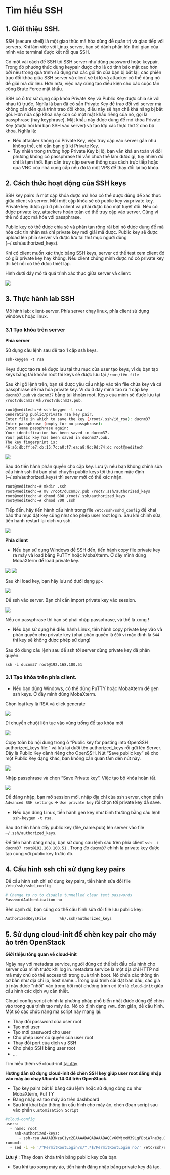 # Tìm hiểu SSH

## 1. Giới thiệu SSH.

SSH (secure shell) là một giao thức mã hóa dùng để quản trị và giao tiếp với servers. Khi làm việc với Linux server, bạn sẽ dành phần lớn thời gian của mình vào terminal được kết nối qua SSH.

Có một vài cách để SSH tới SSH server như dùng password hoặc keypair. Trong đó phương thức dùng keypair được cho là có tính bảo mật cao hơn bởi nếu trong quá trình sử dụng mà các gói tin của bạn bị bắt lại, các phiên trao đổi khóa giữa SSH server và client sẽ bị lộ và attacker có thể dùng nó để giải mã dữ liệu. Hơn nữa, việc này cũng tạo điều kiện cho các cuộc tấn công Brute Force mật khẩu.

SSH có ỗ trợ sử dụng cặp khóa Private Key và Public Key được chia sẻ với nhau từ trước. Nghĩa là bạn đã có sẵn Private Key để trao đổi với server mà không cần đến quá trình trao đổi khóa, điều này sẽ hạn chế khả năng bị bắt gói. Hơn nữa cặp khóa này còn có một mật khẩu riêng của nó, gọi là passphrase (hay keyphrase). Mật khẩu này được dùng để mở khóa Private Key (được hỏi khi bạn SSH vào server) và tạo lớp xác thực thứ 2 cho bộ khóa. Nghĩa là:
+ Nếu attacker không có Private Key, việc truy cập vào server gần như không thể, chỉ cần bạn giữ kĩ Private Key.
+ Tuy nhiên trong trường hợp Private Key bị lộ, bạn vẫn khá an toàn vì đối phương không có passphrase thì vẫn chưa thể làm được gì, tuy nhiên đó chỉ là tạm thời. Bạn cần truy cập server thông qua cách trực tiếp hoặc qua VNC của nhà cung cấp nếu đó là một VPS để thay đổi lại bộ khóa.

## 2. Cách thức hoạt động của SSH keys

SSH key pairs là một cặp khóa được mã hóa có thể được dùng để xác thực giữa client và server. Mỗi một cặp khóa sẽ có public key và private key. Private key được giữ ở phía client và phải được bảo mật tuyệt đối. Nếu có được private key, attackers hoàn toàn có thể truy cập vào server. Cũng vì thế nó được mã hóa với passphrase.

Public key có thể được chia sẻ và phân tán rộng rãi bởi nó được dùng để mã hóa các tin nhắn mà chỉ private key mới giải mã được. Public key sẽ được upload lên phía server và được lưu tại thư mục người dùng (~/.ssh/authorized_keys).

Khi có client muốn xác thực bằng SSH keys, server có thể test xem client đó có giữ private key hay không. Nếu client chứng minh được nó có private key thì kết nối có thể được thiết lập.

Hình dưới đây mô tả quá trình xác thực giữa server và client:

<img src="http://i.imgur.com/5scoQCI.png">

## 3. Thực hành lab SSH

Mô hình lab: client-server. Phía server chạy linux, phía client sử dụng windows hoặc linux.

### 3.1 Tạo khóa trên server

**Phía server**

Sử dụng câu lệnh sau để tạo 1 cặp ssh keys.

`ssh-keygen -t rsa`

Keys được tạo ra sẽ được lưu tại thư mục của user tạo keys, ví dụ bạn tạo keys bằng tài khoản root thì keys sẽ được lưu tại `/root/tên-file`

Sau khi gõ lệnh trên, bạn sẽ được yêu cầu nhập vào tên file chứa key và cả passphrase để mã hóa private key. Ví dụ ở đây mình tạo ra 1 cặp key `ducnm37.pub` và `ducnm37` bằng tài khoản root. Keys của mình sẽ được lưu tại `/root/ducnm37` và `/root/ducnm37.pub`.

``` sh
root@meditech:~# ssh-keygen -t rsa
Generating public/private rsa key pair.
Enter file in which to save the key (/root/.ssh/id_rsa): ducnm37
Enter passphrase (empty for no passphrase):
Enter same passphrase again:
Your identification has been saved in ducnm37.
Your public key has been saved in ducnm37.pub.
The key fingerprint is:
46:a6:db:ff:e7:cb:15:7c:a0:f7:ea:a8:9d:9d:74:dc root@meditech
```

<img src="https://i.imgur.com/sKyn0p6.png">

Sau đó tiến hành phân quyền cho cặp key.
Lưu ý: nếu bạn không chỉnh sửa cấu hình ssh thì bạn phải chuyển public keys tới thư mục mặc định (~/.ssh/authorized_keys) thì server mới có thể xác nhận.

```sh
root@meditech:~# mkdir .ssh
root@meditech:~# mv /root/ducnm37.pub /root/.ssh/authorized_keys
root@meditech:~# chmod 600 /root/.ssh/authorized_keys
root@meditech:~# chmod 700 .ssh
```

Tiếp đến, hãy tiến hành cấu hình trong file `/etc/ssh/sshd_config` để khai báo thư mục đặt key cũng như cho phép user root login. Sau khi chỉnh sửa, tiến hành restart lại dịch vụ ssh.

<img src="http://i.imgur.com/X5DCr55.png">

**Phía client**

- Nếu bạn sử dụng Windows để SSH đến, tiến hành copy file private key ra máy và load bằng PuTTY hoặc MobaXterm. Ở đây mình dùng MobaXterm để load private key.

<img src="http://i.imgur.com/OaZyWCE.png">

<img src="http://i.imgur.com/mIZKUzq.png">

Sau khi load key, bạn hãy lưu nó dưới dạng `ppk`

<img src="http://i.imgur.com/30ygCPg.png">

Để ssh vào server. Bạn chỉ cần import private key vào session.

<img src="https://i.imgur.com/IIdP09U.png">

Nếu có passphrase thì bạn sẽ phải nhập passphrase, và thế là xong !


- Nếu bạn sử dụng hệ điều hành Linux, tiến hành copy private key vào và phân quyền cho private key (phải phân quyền là `600` vì mặc định là `644` thì key sẽ không được phép sử dụng)



Sau đó dùng câu lệnh sau để ssh tới server dùng private key đã phân quyền:

`ssh -i ducnm37 root@192.168.100.51`


### 3.1 Tạo khóa trên phía client.

- Nếu bạn dùng Windows, có thể dùng PuTTY hoặc MobaXterm để gen ssh keys. Ở đây mình dùng MobaXterm.

Chọn loại key là RSA và click generate

<img src="http://i.imgur.com/1Ya6uPx.png">

Di chuyển chuột liên tục vào vùng trống để tạo khóa mới

<img src="http://i.imgur.com/LdJdAo3.png">

Copy toàn bộ nội dung trong ô “Public key for pasting into OpenSSH authorized_keys file:” và lưu lại dưới tên authorized_keys rồi gửi lên Server. Đây là Public Key dành riêng cho OpenSSH. Nút “Save public key” sẽ cho một Public Key dạng khác, bạn không cần quan tâm đến nút này.

<img src="http://i.imgur.com/ed9Qmeg.png">

Nhập passphrase và chọn “Save Private key“. Việc tạo bộ khóa hoàn tất.

<img src="http://i.imgur.com/T5QmxEf.png">

Để đăng nhập, bạn mở session mới, nhập địa chỉ của ssh server, chọn phần `Advanced SSH settings` -> `Use private key` rồi chọn tới private key đã save.


- Nếu bạn dùng Linux, tiến hành gen key như bình thường bằng câu lệnh `ssh-keygen -t rsa`.

Sau đó tiến hành đẩy public key (file_name.pub) lên server vào file `~/.ssh/authorized_keys`.

Để tiến hành đăng nhập, bạn sử dụng câu lệnh sau trên phía client `ssh -i ducnm37 root@192.168.100.51` . Trong đó `ducnm37` chính là private key được tạo cùng với public key trước đó.



## 4. Cấu hình ssh chỉ sử dụng key pairs

Để cấu hình ssh chỉ sử dụng key pairs, tiến hành sửa đổi file `/etc/ssh/sshd_config`

``` sh
# Change to no to disable tunnelled clear text passwords
PasswordAuthentication no
```

Bên cạnh đó, bạn cũng có thể cấu hình sửa đổi file lưu public key:

`AuthorizedKeysFile      %h/.ssh/authorized_keys`

## 5. Sử dụng cloud-init để chèn key pair cho máy ảo trên OpenStack

**Giới thiệu tổng quan về cloud-init**

Ngày nay với metadata service, người dùng có thể bắt đầu cấu hình cho server của mình trước khi log in. metadata service là một địa chỉ HTTP nơi mà máy chủ có thể access tới trong quá trình boot. Nó chứa các thông tin cơ bản như địa chỉ ip, host name...Trong quá trình cài đặt ban đầu, các giá trị này được "nhồi" vào trong bởi một chương trình có tên là `cloud-init` giúp cấu hình các dịch vụ cần thiết.

Cloud-config script chính là phương pháp phổ biến nhất được dùng để chèn vào trong quá trình tạo máy ảo. Nó có định dạng `YAML` đơn giản, dễ cấu hình. Một số các chức năng mà script này mang lại:

- Thay đổi password của user root
- Tạo mới user
- Tạo mới password cho user
- Cho phép user có quyền của user root
- Thay đổi port của dịch vụ SSH
- Cho phép SSH bằng user root
- ...

Tìm hiểu thêm về cloud-init [tại đây](http://cloudinit.readthedocs.io/en/latest/topics/examples.html)

**Hướng dẫn sử dụng cloud-init để chèn SSH key giúp user root đăng nhập vào máy ảo chạy Ubuntu 14.04 trên OpenStack.**

- Tạo key pairs bất kì bằng câu lệnh hoặc sử dụng công cụ như MobaXterm, PuTTY
- Đăng nhập và tạo máy ảo trên dashboard
- Sau khi khai báo thông tin cấu hình cho máy ảo, chèn đoạn script sau vào phần `Customization Script`

``` sh
#cloud-config
users:
  - name: root
    ssh-authorized-keys:
      - ssh-rsa AAAAB3NzaC1yc2EAAAADAQABAAABAQCv60WjxoM39LgPDbiW7ne3gu18q0NIVv0RE6rDLNal1quXZ3nqAlANpl5qmhDQ+GS/sOtygSG4/9aiOA4vXO54k1mHWL2irjuB9XbXr00+44vSd2q/vtXdGXhdSMTf4/XK17fjKSG/9y3yD6nml6q9XgQxx9Vf/IkaKdlK0hbC1ds0+8h83PTb9dF3L7hf3Ch/ghvj5++tWJFdFeG+VI7EDuKNA4zL8C5FdYYWFA88YAmM8ndjA5qCjZXIIeZvZ/z9Kpy6DL0QZ8T3NsxRKapEU3nyiIuEAmn8fbnosWcsovw0IS1Hz6HsjYo4bu/gA82LWt3sdRUBZ/7ZsVD3ELip user@example.com
runcmd:
  - sed -i -e '/^PermitRootLogin/s/^.*$/PermitRootLogin no/' /etc/ssh/sshd_config
```

**Lưu ý** : Thay đoạn khóa trên bằng public key của bạn.

- Sau khi tạo xong máy ảo, tiến hành đăng nhập bằng private key đã tạo.

